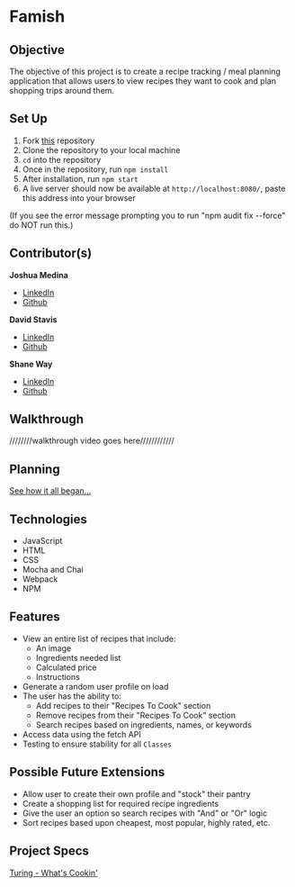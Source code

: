 # Famish

## Objective
The objective of this project is to create a recipe tracking / meal planning application that allows users to view recipes they want to cook and plan shopping trips around them.


## Set Up
1. Fork [this](https://github.com/dstavis/whats-cookin) repository
2. Clone the repository to your local machine
3. `cd` into the repository
5.  Once in the repository, run `npm install`
6.  After installation, run `npm start`
7.  A live server should now be available at `http://localhost:8080/`, paste this address into your browser

(If you see the error message prompting you to run "npm audit fix --force" do NOT run this.)


## Contributor(s)
**Joshua Medina**
- [LinkedIn](https://www.linkedin.com/in/joshua-medina/)
- [Github](https://github.com/jrmedina)

**David Stavis**
- [LinkedIn](https://www.linkedin.com/in/dstavis/)
- [Github](https://github.com/dstavis)

**Shane Way**
- [LinkedIn](https://www.linkedin.com/in/shane-way-js-css-html-40abb923b/)
- [Github](https://github.com/sway3406)

## Walkthrough

////////walkthrough video goes here////////////

## Planning
[See how it all began...](https://app.excalidraw.com/l/4QVlo5N5yo/6w5dkHQFvHG)

## Technologies
- JavaScript
- HTML
- CSS
- Mocha and Chai
- Webpack
- NPM

## Features
- View an entire list of recipes that include:
    - An image
    - Ingredients needed list
    - Calculated price
    - Instructions
- Generate a random user profile on load
- The user has the ability to:
    - Add recipes to their "Recipes To Cook" section
    - Remove recipes from their "Recipes To Cook" section
    - Search recipes based on ingredients, names, or keywords
- Access data using the fetch API
- Testing to ensure stability for all `Classes`

## Possible Future Extensions
- Allow user to create their own profile and "stock" their pantry
- Create a shopping list for required recipe ingredients
- Give the user an option so search recipes with "And" or "Or" logic
- Sort recipes based upon cheapest, most popular, highly rated, etc.


## Project Specs
[Turing - What's Cookin'](https://frontend.turing.edu/projects/whats-cookin-part-one.html)
